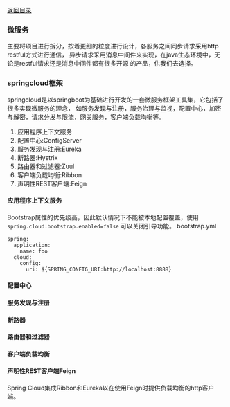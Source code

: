 [返回目录](../README.md)

### 微服务
主要将项目进行拆分，按着更细的粒度进行设计，各服务之间同步请求采用http restful方式进行通信，
异步请求采用消息中间件来实现，在java生态环境中，无论是restful请求还是消息中间件都有很多开源
的产品，供我们去选择。

### springcloud框架
springcloud是以springboot为基础进行开发的一套微服务框架工具集，它包括了很多实现微服务的理念，
如服务发现与注册，服务治理与监视，配置中心，加密与解密，请求分发与限流，网关服务，客户端负载均衡等。

1. 应用程序上下文服务
1. 配置中心:ConfigServer
1. 服务发现与注册:Eureka
1. 断路器:Hystrix
1. 路由器和过滤器:Zuul
1. 客户端负载均衡:Ribbon
1. 声明性REST客户端:Feign

#### 应用程序上下文服务
Bootstrap属性的优先级高，因此默认情况下不能被本地配置覆盖，使用`spring.cloud.bootstrap.enabled=false`
可以关闭引导功能。
bootstrap.yml
```
spring:
  application:
    name: foo
  cloud:
    config:
      uri: ${SPRING_CONFIG_URI:http://localhost:8888}
```
#### 配置中心
#### 服务发现与注册
#### 断路器
#### 路由器和过滤器
#### 客户端负载均衡
#### 声明性REST客户端Feign
Spring Cloud集成Ribbon和Eureka以在使用Feign时提供负载均衡的http客户端。

